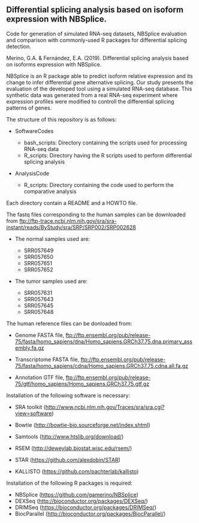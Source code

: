 ## Differential splicing analysis based on isoform expression with NBSplice. 
Code for generation of simulated RNA-seq datasets, NBSplice evaluation and comparison with commonly-used R packages for differential splicing detection.

Merino, G.A. & Fernández, E.A. (2019). Differential splicing analysis based on isoforms expression with NBSplice.

NBSplice is an R package able to predict isoform relative expression and its change to infer differential gene alternative splicing. Our study presents the evaluation of the developed tool using a simulated RNA-seq database. This synthetic data was generated from a real RNA-seq experiment where expression profiles were modified to controll the differential splicing patterns of genes. 

The structure of this repository is as follows:

- SoftwareCodes
  - bash_scripts: Directory containing the scripts used for processing RNA-seq data 
  - R_scripts: Directory having the R scripts used to perform differential splicing analysis

- AnalysisCode
  - R_scripts: Directory containing the code used to perform the comparative analysis

Each directory contain a README and a HOWTO file. 

The fastq files corresponding to the human samples can be downloaded from ftp://ftp-trace.ncbi.nlm.nih.gov/sra/sra-instant/reads/ByStudy/sra/SRP/SRP002/SRP002628

- The normal samples used are: 
    - SRR057649
    - SRR057650
    - SRR057651
    - SRR057652
    
- The tumor samples used are:
    - SRR057631
    - SRR057643
    - SRR057645
    - SRR057648

The human reference files can be donloaded from: 

   * Genome FASTA file,  ftp://ftp.ensembl.org/pub/release-75/fasta/homo_sapiens/dna/Homo_sapiens.GRCh37.75.dna.primary_assembly.fa.gz
    
   * Transcriptome FASTA file, ftp://ftp.ensembl.org/pub/release-75/fasta/homo_sapiens/cdna/Homo_sapiens.GRCh37.75.cdna.all.fa.gz
    
   * Annotation GTF file, ftp://ftp.ensembl.org/pub/release-75/gtf/homo_sapiens/Homo_sapiens.GRCh37.75.gtf.gz

Installation of the following software is necessary:

- SRA toolkit (http://www.ncbi.nlm.nih.gov/Traces/sra/sra.cgi?view=software)

- Bowtie (http://bowtie-bio.sourceforge.net/index.shtml)

- Samtools (http://www.htslib.org/download/)

- RSEM (http://deweylab.biostat.wisc.edu/rsem/)

- STAR (https://github.com/alexdobin/STAR)

- KALLISTO (https://github.com/pachterlab/kallisto)

Installation of the following R packages is required:

- NBSplice (https://github.com/gamerino/NBSplice)
- DEXSeq (http://bioconductor.org/packages/DEXSeq/)
- DRIMSeq (https://bioconductor.org/packages/DRIMSeq/)
- BiocParallel (http://bioconductor.org/packages/BiocParallel/)








